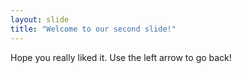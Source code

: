 ```yaml
---
layout: slide
title: "Welcome to our second slide!"
---
```

Hope you really liked it.
Use the left arrow to go back!
